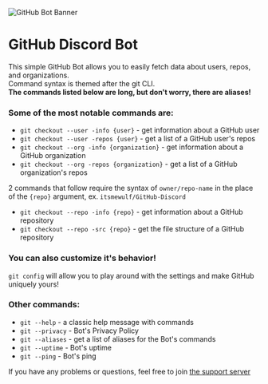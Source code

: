 ![GitHub Bot Banner](https://media.discordapp.net/attachments/756583860736753774/768421886937006100/github.png?width=1443&height=361)

# GitHub Discord Bot

This simple GitHub Bot allows you to easily fetch data about users, repos, and organizations.<br/>
Command syntax is themed after the git CLI.<br/>**The commands listed below are long, but don't worry, there are aliases!**

### Some of the most notable commands are:
- `git checkout --user -info {user}` - get information about a GitHub user
- `git checkout --user -repos {user}` - get a list of a GitHub user's repos
- `git checkout --org -info {organization}` - get information about a GitHub organization
- `git checkout --org -repos {organization}` - get a list of a GitHub organization's repos

2 commands that follow require the syntax of `owner/repo-name` in the place of the `{repo}` argument, ex. `itsmewulf/GitHub-Discord`

- `git checkout --repo -info {repo}` - get information about a GitHub repository
- `git checkout --repo -src {repo}` - get the file structure of a GitHub repository

### You can also customize it's behavior!
`git config` will allow you to play around with the settings and make GitHub uniquely yours!

### Other commands:
- `git --help` - a classic help message with commands
- `git --privacy` - Bot's Privacy Policy
- `git --aliases` - get a list of aliases for the Bot's commands
- `git --uptime` - Bot's uptime
- `git --ping` - Bot's ping

If you have any problems or questions, feel free to join [the support server](https://discord.gg/3e5fwpA)

